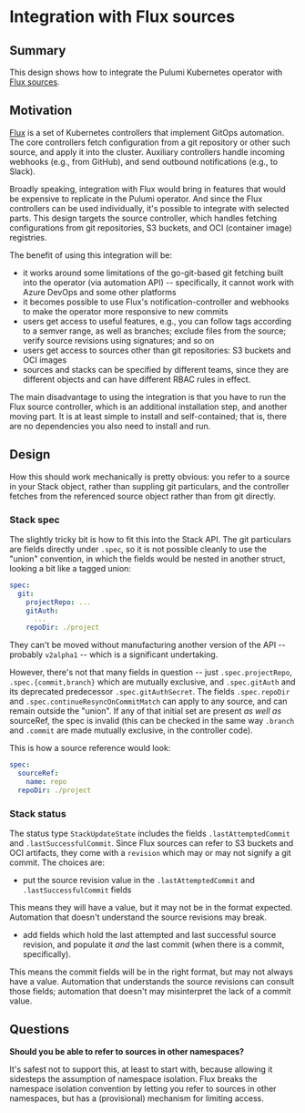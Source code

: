 # Integration with Flux sources

## Summary

This design shows how to integrate the Pulumi Kubernetes operator with [Flux
sources](https://fluxcd.io/flux/components/source/).

## Motivation

[Flux](https://fluxcd.io/) is a set of Kubernetes controllers that implement GitOps automation. The
core controllers fetch configuration from a git repository or other such source, and apply it into
the cluster. Auxiliary controllers handle incoming webhooks (e.g., from GitHub), and send outbound
notifications (e.g., to Slack).

Broadly speaking, integration with Flux would bring in features that would be expensive to replicate
in the Pulumi operator. And since the Flux controllers can be used individually, it's possible to
integrate with selected parts. This design targets the source controller, which handles fetching
configurations from git repositories, S3 buckets, and OCI (container image) registries.

The benefit of using this integration will be:

 - it works around some limitations of the go-git-based git fetching built into the operator (via
   automation API) -- specifically, it cannot work with Azure DevOps and some other platforms
 - it becomes possible to use Flux's notification-controller and webhooks to make the operator more
   responsive to new commits
 - users get access to useful features, e.g., you can follow tags according to a semver range, as
   well as branches; exclude files from the source; verify source revisions using signatures; and so
   on
 - users get access to sources other than git repositories: S3 buckets and OCI images
 - sources and stacks can be specified by different teams, since they are different objects and can
   have different RBAC rules in effect.

The main disadvantage to using the integration is that you have to run the Flux source controller,
which is an additional installation step, and another moving part. It is at least simple to install
and self-contained; that is, there are no dependencies you also need to install and run.

## Design

How this should work mechanically is pretty obvious: you refer to a source in your Stack object,
rather than suppling git particulars, and the controller fetches from the referenced source object
rather than from git directly.

### Stack spec

The slightly tricky bit is how to fit this into the Stack API. The git particulars are fields
directly under `.spec`, so it is not possible cleanly to use the "union" convention, in which the
fields would be nested in another struct, looking a bit like a tagged union:

```YAML
spec:
  git:
    projectRepo: ...
    gitAuth:
      ...
    repoDir: ./project
```

They can't be moved without manufacturing another version of the API -- probably `v2alpha1` -- which
is a significant undertaking.

However, there's not that many fields in question -- just `.spec.projectRepo`,
`.spec.{commit,branch}` which are mutually exclusive, and `.spec.gitAuth` and its deprecated
predecessor `.spec.gitAuthSecret`. The fields `.spec.repoDir` and
`.spec.continueResyncOnCommitMatch` can apply to any source, and can remain outside the "union". If
any of that initial set are present _as well as_ sourceRef, the spec is invalid (this can be checked
in the same way `.branch` and `.commit` are made mutually exclusive, in the controller code).

This is how a source reference would look:

```yaml
spec:
  sourceRef:
    name: repo
  repoDir: ./project
```

### Stack status

The status type `StackUpdateState` includes the fields `.lastAttemptedCommit` and
`.lastSuccessfulCommit`. Since Flux sources can refer to S3 buckets and OCI artifacts, they come
with a `revision` which may or may not signify a git commit. The choices are:

 - put the source revision value in the `.lastAttemptedCommit` and `.lastSuccessfulCommit` fields

This means they will have a value, but it may not be in the format expected. Automation that doesn't
understand the source revisions may break.
 
 - add fields which hold the last attempted and last successful source revision, and populate it
   _and_ the last commit (when there is a commit, specifically).

This means the commit fields will be in the right format, but may not always have a
value. Automation that understands the source revisions can consult those fields; automation that
doesn't may misinterpret the lack of a commit value.

## Questions

**Should you be able to refer to sources in other namespaces?**

It's safest not to support this, at least to start with, because allowing it sidesteps the
assumption of namespace isolation. Flux breaks the namespace isolation convention by letting you
refer to sources in other namespaces, but has a (provisional) mechanism for limiting access.

